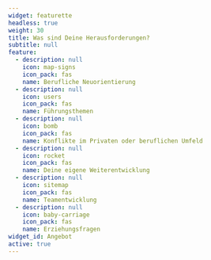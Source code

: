 ```yaml
---
widget: featurette
headless: true
weight: 30
title: Was sind Deine Herausforderungen?
subtitle: null
feature:
  - description: null
    icon: map-signs
    icon_pack: fas
    name: Berufliche Neuorientierung
  - description: null
    icon: users
    icon_pack: fas
    name: Führungsthemen
  - description: null
    icon: bomb
    icon_pack: fas
    name: Konflikte im Privaten oder beruflichen Umfeld
  - description: null
    icon: rocket
    icon_pack: fas
    name: Deine eigene Weiterentwicklung
  - description: null
    icon: sitemap
    icon_pack: fas
    name: Teamentwicklung
  - description: null
    icon: baby-carriage
    icon_pack: fas
    name: Erziehungsfragen
widget_id: Angebot
active: true
---
```

